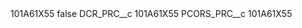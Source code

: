 <?xml version="1.0" encoding="UTF-8"?>
<CustomMetadata xmlns="http://soap.sforce.com/2006/04/metadata" xmlns:xsi="http://www.w3.org/2001/XMLSchema-instance" xmlns:xsd="http://www.w3.org/2001/XMLSchema">
    <label>101A61X55</label>
    <protected>false</protected>
    <values>
        <field>DCR_PRC__c</field>
        <value xsi:type="xsd:string">101A61X55</value>
    </values>
    <values>
        <field>PCORS_PRC__c</field>
        <value xsi:type="xsd:string">101A61X55</value>
    </values>
</CustomMetadata>
